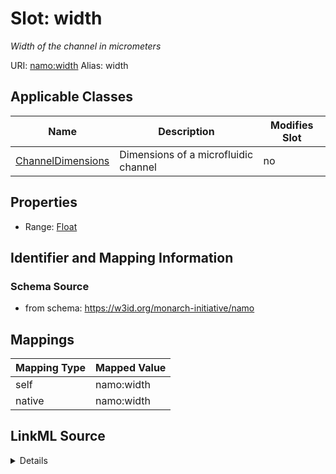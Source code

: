 

# Slot: width 


_Width of the channel in micrometers_





URI: [namo:width](https://w3id.org/monarch-initiative/namo/width)
Alias: width

<!-- no inheritance hierarchy -->





## Applicable Classes

| Name | Description | Modifies Slot |
| --- | --- | --- |
| [ChannelDimensions](ChannelDimensions.md) | Dimensions of a microfluidic channel |  no  |






## Properties

* Range: [Float](Float.md)




## Identifier and Mapping Information






### Schema Source


* from schema: https://w3id.org/monarch-initiative/namo




## Mappings

| Mapping Type | Mapped Value |
| ---  | ---  |
| self | namo:width |
| native | namo:width |




## LinkML Source

<details>
```yaml
name: width
description: Width of the channel in micrometers
from_schema: https://w3id.org/monarch-initiative/namo
rank: 1000
alias: width
owner: ChannelDimensions
domain_of:
- ChannelDimensions
range: float

```
</details>